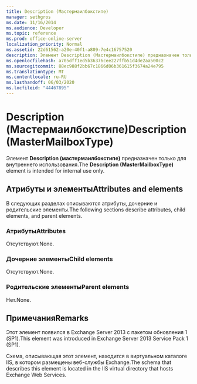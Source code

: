 ```yaml
---
title: Description (Мастермаилбокстипе)
manager: sethgros
ms.date: 11/16/2014
ms.audience: Developer
ms.topic: reference
ms.prod: office-online-server
localization_priority: Normal
ms.assetid: 22d61562-a20e-40f1-a809-7e4c16757520
description: Элемент Description (Мастермаилбокстипе) предназначен только для внутреннего использования.
ms.openlocfilehash: a705dff1ed5b36376cee227ffb51d4de2aa500c2
ms.sourcegitcommit: 88ec988f2bb67c1866d06b361615f3674a24e795
ms.translationtype: MT
ms.contentlocale: ru-RU
ms.lasthandoff: 06/03/2020
ms.locfileid: "44467895"
---
```

# <a name="description-mastermailboxtype"></a><span data-ttu-id="56e37-103">Description (Мастермаилбокстипе)</span><span class="sxs-lookup"><span data-stu-id="56e37-103">Description (MasterMailboxType)</span></span>

<span data-ttu-id="56e37-104">Элемент **Description (мастермаилбокстипе)** предназначен только для внутреннего использования.</span><span class="sxs-lookup"><span data-stu-id="56e37-104">The **Description (MasterMailboxType)** element is intended for internal use only.</span></span> 

## <a name="attributes-and-elements"></a><span data-ttu-id="56e37-105">Атрибуты и элементы</span><span class="sxs-lookup"><span data-stu-id="56e37-105">Attributes and elements</span></span>

<span data-ttu-id="56e37-106">В следующих разделах описываются атрибуты, дочерние и родительские элементы.</span><span class="sxs-lookup"><span data-stu-id="56e37-106">The following sections describe attributes, child elements, and parent elements.</span></span>
  
### <a name="attributes"></a><span data-ttu-id="56e37-107">Атрибуты</span><span class="sxs-lookup"><span data-stu-id="56e37-107">Attributes</span></span>

<span data-ttu-id="56e37-108">Отсутствуют.</span><span class="sxs-lookup"><span data-stu-id="56e37-108">None.</span></span>
  
### <a name="child-elements"></a><span data-ttu-id="56e37-109">Дочерние элементы</span><span class="sxs-lookup"><span data-stu-id="56e37-109">Child elements</span></span>

<span data-ttu-id="56e37-110">Отсутствуют.</span><span class="sxs-lookup"><span data-stu-id="56e37-110">None.</span></span>
  
### <a name="parent-elements"></a><span data-ttu-id="56e37-111">Родительские элементы</span><span class="sxs-lookup"><span data-stu-id="56e37-111">Parent elements</span></span>

<span data-ttu-id="56e37-112">Нет.</span><span class="sxs-lookup"><span data-stu-id="56e37-112">None.</span></span>
  
## <a name="remarks"></a><span data-ttu-id="56e37-113">Примечания</span><span class="sxs-lookup"><span data-stu-id="56e37-113">Remarks</span></span>

<span data-ttu-id="56e37-114">Этот элемент появился в Exchange Server 2013 с пакетом обновления 1 (SP1).</span><span class="sxs-lookup"><span data-stu-id="56e37-114">This element was introduced in Exchange Server 2013 Service Pack 1 (SP1).</span></span>
  
<span data-ttu-id="56e37-115">Схема, описывающая этот элемент, находится в виртуальном каталоге IIS, в котором размещены веб-службы Exchange.</span><span class="sxs-lookup"><span data-stu-id="56e37-115">The schema that describes this element is located in the IIS virtual directory that hosts Exchange Web Services.</span></span>
  

